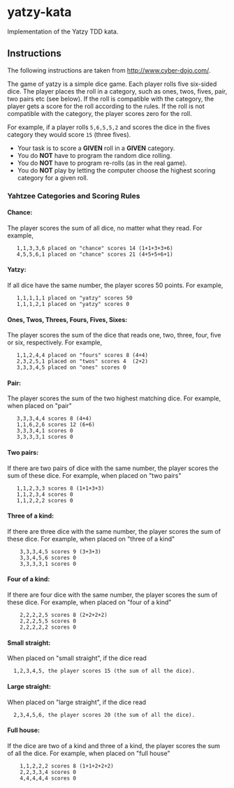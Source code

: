 # yatzy-kata

Implementation of the Yatzy TDD kata.

## Instructions

The following instructions are taken from http://www.cyber-dojo.com/.

The game of yatzy is a simple dice game. Each player rolls five six-sided dice. The player places the roll in a category, such as ones, twos, fives, pair, two pairs etc (see below).
If the roll is compatible with the category, the player gets a score for the roll according to the rules. If the roll is not compatible with the category, the player scores zero for the roll.

For example, if a player rolls `5,6,5,5,2` and scores the dice in the fives category they would score `15` (three fives).

 * Your task is to score a **GIVEN** roll in a **GIVEN** category.
 * You do **NOT** have to program the random dice rolling.
 * You do **NOT** have to program re-rolls (as in the real game).
 * You do **NOT** play by letting the computer choose the highest
scoring category for a given roll.


### Yahtzee Categories and Scoring Rules

#### Chance:

The player scores the sum of all dice, no matter what they read. For example,
```
   1,1,3,3,6 placed on "chance" scores 14 (1+1+3+3+6)
   4,5,5,6,1 placed on "chance" scores 21 (4+5+5+6+1)
```

#### Yatzy:

If all dice have the same number, the player scores 50 points. For example,
```
   1,1,1,1,1 placed on "yatzy" scores 50
   1,1,1,2,1 placed on "yatzy" scores 0
```

#### Ones, Twos, Threes, Fours, Fives, Sixes:

The player scores the sum of the dice that reads one, two, three, four, five or six, respectively. For example,  
```
   1,1,2,4,4 placed on "fours" scores 8 (4+4)
   2,3,2,5,1 placed on "twos" scores 4  (2+2)
   3,3,3,4,5 placed on "ones" scores 0
```

#### Pair:

The player scores the sum of the two highest matching dice. For example, when placed on "pair"
```
   3,3,3,4,4 scores 8 (4+4)
   1,1,6,2,6 scores 12 (6+6)
   3,3,3,4,1 scores 0
   3,3,3,3,1 scores 0
```

#### Two pairs:

If there are two pairs of dice with the same number, the player scores the sum of these dice. For example, when placed on "two pairs"
```
   1,1,2,3,3 scores 8 (1+1+3+3)
   1,1,2,3,4 scores 0
   1,1,2,2,2 scores 0
```

#### Three of a kind:

If there are three dice with the same number, the player scores the sum of these dice. For example, when placed on "three of a kind"  
```
    3,3,3,4,5 scores 9 (3+3+3)
    3,3,4,5,6 scores 0
    3,3,3,3,1 scores 0
```

#### Four of a kind:

If there are four dice with the same number, the player scores the sum of these dice. For example, when placed on "four of a kind"
```  
    2,2,2,2,5 scores 8 (2+2+2+2)
    2,2,2,5,5 scores 0
    2,2,2,2,2 scores 0
```

#### Small straight:

When placed on "small straight", if the dice read
```
  1,2,3,4,5, the player scores 15 (the sum of all the dice).
```

#### Large straight:

When placed on "large straight", if the dice read
```
  2,3,4,5,6, the player scores 20 (the sum of all the dice).
```

#### Full house:

If the dice are two of a kind and three of a kind, the player scores the sum of all the dice. For example, when placed on "full house"
```  
    1,1,2,2,2 scores 8 (1+1+2+2+2)
    2,2,3,3,4 scores 0
    4,4,4,4,4 scores 0
```

